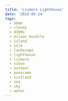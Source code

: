 ```yaml
---
title: 'Lismore Lighthouse'
date: '2015-05-24'
tags:
  - 50mm
  - cloudy
  - d300s
  - eilean musdile
  - island
  - isle
  - landscape
  - lighthouse
  - lismore
  - nikon
  - outdoor
  - panorama
  - scotland
  - sea
  - sky
  - water
---
```

